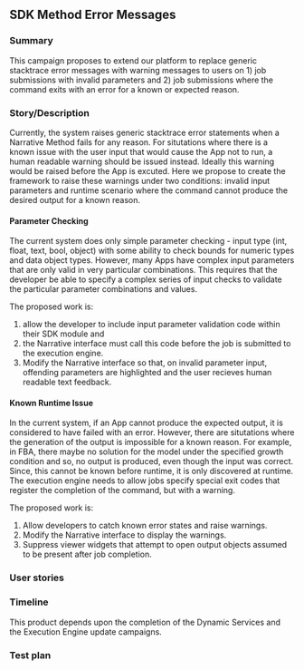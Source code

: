 ## SDK Method Error Messages

### Summary
This campaign proposes to extend our platform to replace generic stacktrace error messages with warning messages to users on 1) job submissions with invalid parameters and 2) job submissions where the command exits with an error for a known or expected reason.

### Story/Description
Currently, the system raises generic stacktrace error statements when a Narrative Method fails for any reason. For situtations where there is a known issue with the user input that would cause the App not to run, a human readable warning should be issued instead. Ideally this warning would be raised before the App is excuted. Here we propose to create the framework to raise these warnings under two conditions: invalid input parameters and runtime scenario where the command cannot produce the desired output for a known reason. 

#### Parameter Checking
The current system does only simple parameter checking - input type (int, float, text, bool, object) with some ability to check bounds for numeric types and data object types. However, many Apps have complex input parameters that are only valid in very particular combinations. This requires that the developer be able to specify a complex series of input checks to validate the particular parameter combinations and values. 

The proposed work is: 
1) allow the developer to include input parameter validation code within their SDK module and 
2) the Narrative interface must call this code before the job is submitted to the execution engine. 
3) Modify the Narrative interface so that, on invalid parameter input, offending parameters are highlighted and the user recieves human readable text feedback.

#### Known Runtime Issue
In the current system, if an App cannot produce the expected output, it is considered to have failed with an error. However, there are situtations where the generation of the output is impossible for a known reason. For example, in FBA, there maybe no solution for the model under the specified growth condition and so, no output is produced, even though the input was correct. Since, this cannot be known before runtime, it is only discovered at runtime. The execution engine needs to allow jobs specify special exit codes that register the completion of the command, but with a warning.

The proposed work is:
1) Allow developers to catch known error states and raise warnings.
2) Modify the Narrative interface to display the warnings.
3) Suppress viewer widgets that attempt to open output objects assumed to be present after job completion.

### User stories

### Timeline

This product depends upon the completion of the Dynamic Services and the Execution Engine update campaigns.


### Test plan

